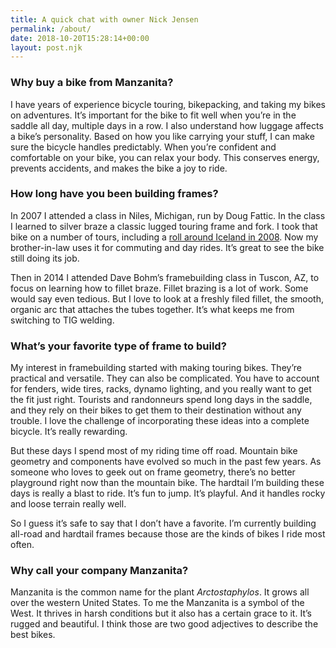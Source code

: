 ```yaml
---
title: A quick chat with owner Nick Jensen
permalink: /about/
date: 2018-10-20T15:28:14+00:00
layout: post.njk
---
```


### Why buy a bike from Manzanita?

I have years of experience bicycle touring, bikepacking, and taking my bikes on adventures. It’s important for the bike to fit well when you’re in the saddle all day, multiple days in a row. I also understand how luggage affects a bike’s personality. Based on how you like carrying your stuff, I can make sure the bicycle handles predictably. When you’re confident and comfortable on your bike, you can relax your body. This conserves energy, prevents accidents, and makes the bike a joy to ride.

### How long have you been building frames?

In 2007 I attended a class in Niles, Michigan, run by Doug Fattic. In the class I learned to silver braze a classic lugged touring frame and fork. I took that bike on a number of tours, including a [roll around Iceland in 2008](http://rideeatcamp.com/category/iceland/). Now my brother-in-law uses it for commuting and day rides. It’s great to see the bike still doing its job.

Then in 2014 I attended Dave Bohm’s framebuilding class in Tuscon, AZ, to focus on learning how to fillet braze. Fillet brazing is a lot of work. Some would say even tedious. But I love to look at a freshly filed fillet, the smooth, organic arc that attaches the tubes together. It’s what keeps me from switching to TIG welding.

### What’s your favorite type of frame to build?

My interest in framebuilding started with making touring bikes. They’re practical and versatile. They can also be complicated. You have to account for fenders, wide tires, racks, dynamo lighting, and you really want to get the fit just right. Tourists and randonneurs spend long days in the saddle, and they rely on their bikes to get them to their destination without any trouble. I love the challenge of incorporating these ideas into a complete bicycle. It’s really rewarding.

But these days I spend most of my riding time off road. Mountain bike geometry and components have evolved so much in the past few years. As someone who loves to geek out on frame geometry, there’s no better playground right now than the mountain bike. The hardtail I’m building these days is really a blast to ride. It’s fun to jump. It’s playful. And it handles rocky and loose terrain really well.

So I guess it’s safe to say that I don’t have a favorite. I’m currently building all-road and hardtail frames because those are the kinds of bikes I ride most often.

### Why call your company Manzanita?

Manzanita is the common name for the plant *Arctostaphylos*. It grows all over the western United States. To me the Manzanita is a symbol of the West. It thrives in harsh conditions but it also has a certain grace to it. It’s rugged and beautiful. I think those are two good adjectives to describe the best bikes.
